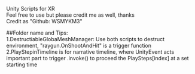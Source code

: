 Unity Scripts for XR  
Feel free to use but please credit me as well, thanks  
Credit as "Github: WSMYKM3"  

##Folder name and Tips:  
1.DestructiableGlobaMeshManager:  Use both scripts to destruct environment, "raygun.OnShootAndHit" is a trigger function  
2.PlayStepinTimeline is for narrative timeline, where UnityEvent acts important part to trigger .invoke() to proceed the PlaySteps[index] at a set starting time   

